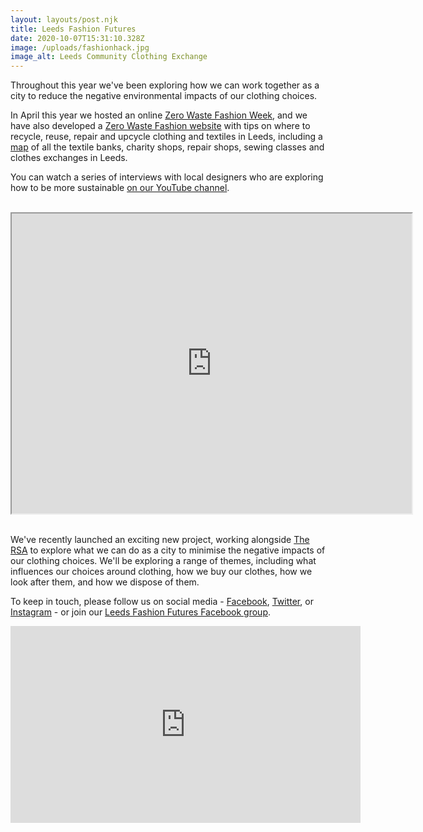 ```yaml
---
layout: layouts/post.njk
title: Leeds Fashion Futures
date: 2020-10-07T15:31:10.328Z
image: /uploads/fashionhack.jpg
image_alt: Leeds Community Clothing Exchange
---
```

Throughout this year we've been exploring how we can work together as a city to reduce the negative environmental impacts of our clothing choices. 

In April this year we hosted an online [Zero Waste Fashion Week](https://www.zerowasteleeds.org.uk/posts/zero-waste-fashion-week-2020/), and we have also developed a [Zero Waste Fashion website](https://zerowastefashion.fashion.blog/) with tips on where to recycle, reuse, repair and upcycle clothing and textiles in Leeds, including a [map](https://www.google.com/maps/d/u/1/viewer?hl=en&mid=18ktKdUeew3oQpjOnezeTyLtt9pk1KK7w&ll=53.83676365656107%2C-1.5013154999999188&z=11) of all the textile banks, charity shops, repair shops, sewing classes and clothes exchanges in Leeds.

You can watch a series of interviews with local designers who are exploring how to be more sustainable [on our YouTube channel](https://www.youtube.com/watch?v=msp47VGdgyw&list=PLcImqkHEpk0pY2cBDQoVIoptpDNTNN0-B).  

<br><iframe src="https://www.google.com/maps/d/embed?mid=18ktKdUeew3oQpjOnezeTyLtt9pk1KK7w&hl=en" width="640" height="480"></iframe><br><br>

We've recently launched an exciting new project, working alongside [The RSA](https://www.thersa.org/projects/make-fashion-circular) to explore what we can do as a city to minimise the negative impacts of our clothing choices.  We'll be exploring a range of themes, including what influences our choices around clothing, how we buy our clothes, how we look after them, and how we dispose of them.  

To keep in touch, please follow us on social media - [Facebook](https://www.facebook.com/zerowasteleeds/), [Twitter](https://twitter.com/zerowasteleeds?lang=en), or [Instagram](https://www.instagram.com/zerowasteleeds/?hl=en) -  or join our [Leeds Fashion Futures Facebook group](https://www.facebook.com/groups/leedsfashionfutures).  

<iframe width="560" height="315" src="https://www.youtube.com/embed/sJjWfEL8k5Y" frameborder="0" allow="accelerometer; autoplay; clipboard-write; encrypted-media; gyroscope; picture-in-picture" allowfullscreen></iframe>